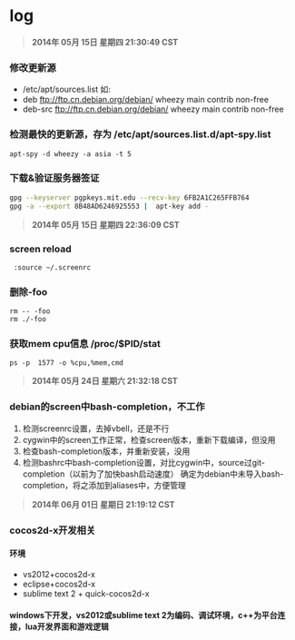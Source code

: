 # log
> __2014年 05月 15日 星期四 21:30:49 CST__
### 修改更新源
* /etc/apt/sources.list 如:
* deb ftp://ftp.cn.debian.org/debian/ wheezy main contrib non-free
* deb-src ftp://ftp.cn.debian.org/debian/ wheezy main contrib non-free

### 检测最快的更新源，存为 /etc/apt/sources.list.d/apt-spy.list
`apt-spy -d wheezy -a asia -t 5`

### 下载&验证服务器签证
```bash
gpg --keyserver pgpkeys.mit.edu --recv-key 6FB2A1C265FFB764
gpg -a --export 8B48AD6246925553 |  apt-key add -
```

> __2014年 05月 15日 星期四 22:36:09 CST__
###   screen reload
` :source ~/.screenrc`

### 删除-foo
```
rm -- -foo
rm ./-foo
```

### 获取mem cpu信息 /proc/$PID/stat
`ps -p  1577 -o %cpu,%mem,cmd`


> __2014年 05月 24日 星期六 21:32:18 CST__
### debian的screen中bash-completion，不工作
1. 检测screenrc设置，去掉vbell，还是不行
2. cygwin中的screen工作正常，检查screen版本，重新下载编译，但没用
3. 检查bash-completion版本，并重新安装，没用
4. 检测bashrc中bash-completion设置，对比cygwin中，source过git-completion（以前为了加快bash启动速度）
确定为debian中未导入bash-completion，将之添加到aliases中，方便管理



> __2014年 06月 01日 星期日 21:19:12 CST__
### cocos2d-x开发相关
#### 环境
- vs2012+cocos2d-x
- eclipse+cocos2d-x
- sublime text 2 + quick-cocos2d-x
#### windows下开发，vs2012或sublime text 2为编码、调试环境，c++为平台连接，lua开发界面和游戏逻辑
